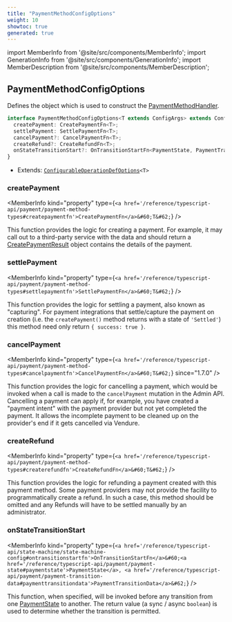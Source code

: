```yaml
---
title: "PaymentMethodConfigOptions"
weight: 10
showtoc: true
generated: true
---
```

<!-- This file was generated from the Vendure source. Do not modify. Instead, re-run the "docs:build" script -->
import MemberInfo from '@site/src/components/MemberInfo';
import GenerationInfo from '@site/src/components/GenerationInfo';
import MemberDescription from '@site/src/components/MemberDescription';


## PaymentMethodConfigOptions

<GenerationInfo sourceFile="packages/core/src/config/payment/payment-method-handler.ts" sourceLine="255" packageName="@vendure/core" />

Defines the object which is used to construct the <a href='/reference/typescript-api/payment/payment-method-handler#paymentmethodhandler'>PaymentMethodHandler</a>.

```ts title="Signature"
interface PaymentMethodConfigOptions<T extends ConfigArgs> extends ConfigurableOperationDefOptions<T> {
  createPayment: CreatePaymentFn<T>;
  settlePayment: SettlePaymentFn<T>;
  cancelPayment?: CancelPaymentFn<T>;
  createRefund?: CreateRefundFn<T>;
  onStateTransitionStart?: OnTransitionStartFn<PaymentState, PaymentTransitionData>;
}
```
* Extends: <code><a href='/reference/typescript-api/configurable-operation-def/configurable-operation-def-options#configurableoperationdefoptions'>ConfigurableOperationDefOptions</a>&#60;T&#62;</code>



<div className="members-wrapper">

### createPayment

<MemberInfo kind="property" type={`<a href='/reference/typescript-api/payment/payment-method-types#createpaymentfn'>CreatePaymentFn</a>&#60;T&#62;`}   />

This function provides the logic for creating a payment. For example,
it may call out to a third-party service with the data and should return a
<a href='/reference/typescript-api/payment/payment-method-types#createpaymentresult'>CreatePaymentResult</a> object contains the details of the payment.
### settlePayment

<MemberInfo kind="property" type={`<a href='/reference/typescript-api/payment/payment-method-types#settlepaymentfn'>SettlePaymentFn</a>&#60;T&#62;`}   />

This function provides the logic for settling a payment, also known as "capturing".
For payment integrations that settle/capture the payment on creation (i.e. the
`createPayment()` method returns with a state of `'Settled'`) this method
need only return `{ success: true }`.
### cancelPayment

<MemberInfo kind="property" type={`<a href='/reference/typescript-api/payment/payment-method-types#cancelpaymentfn'>CancelPaymentFn</a>&#60;T&#62;`}  since="1.7.0"  />

This function provides the logic for cancelling a payment, which would be invoked when a call is
made to the `cancelPayment` mutation in the Admin API. Cancelling a payment can apply
if, for example, you have created a "payment intent" with the payment provider but not yet
completed the payment. It allows the incomplete payment to be cleaned up on the provider's end
if it gets cancelled via Vendure.
### createRefund

<MemberInfo kind="property" type={`<a href='/reference/typescript-api/payment/payment-method-types#createrefundfn'>CreateRefundFn</a>&#60;T&#62;`}   />

This function provides the logic for refunding a payment created with this
payment method. Some payment providers may not provide the facility to
programmatically create a refund. In such a case, this method should be
omitted and any Refunds will have to be settled manually by an administrator.
### onStateTransitionStart

<MemberInfo kind="property" type={`<a href='/reference/typescript-api/state-machine/state-machine-config#ontransitionstartfn'>OnTransitionStartFn</a>&#60;<a href='/reference/typescript-api/payment/payment-state#paymentstate'>PaymentState</a>, <a href='/reference/typescript-api/payment/payment-transition-data#paymenttransitiondata'>PaymentTransitionData</a>&#62;`}   />

This function, when specified, will be invoked before any transition from one <a href='/reference/typescript-api/payment/payment-state#paymentstate'>PaymentState</a> to another.
The return value (a sync / async `boolean`) is used to determine whether the transition is permitted.


</div>
